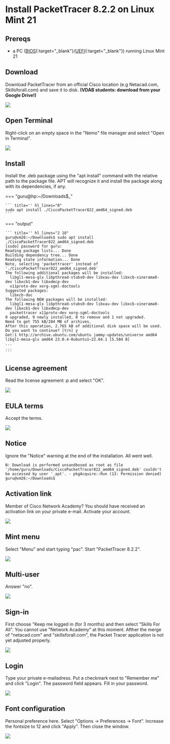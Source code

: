 # Install PacketTracer 8.2.2 on Linux Mint 21

## Prereqs
- a PC ([BIOS](../../tutorials/windows11-linuxmint21-dual-boot-bios-clonezilla/index.md){:target="_blank"}/[UEFI](../../tutorials/windows11-linuxmint21-dual-boot-uefi/index.md){:target="_blank"}) running Linux Mint 21

## Download
Download PacketTracer from an official Cisco location (e.g Netacad.com, Skillsforall.com) and save it to disk.
**(VDAB students: download from your Google Drive!)**

<img src="netacad-packettracer.png"/>

## Open Terminal
Right-click on an empty space in the "Nemo" file manager and select "Open in Terminal".

<img src="downloads.png"/>

## Install
Install the .deb package using the "apt install" command with the relative path to the package file. APT will recognize it and install the package along with its dependencies, if any.

=== "guru@hp:~/Downloads$_"

    ``` title='' hl_lines="0"
    sudo apt install ./CiscoPacketTracer822_amd64_signed.deb
    ```

=== "output"

    ``` title='' hl_lines="2 18"
    guru@vm26:~/Downloads$ sudo apt install ./CiscoPacketTracer822_amd64_signed.deb
    [sudo] password for guru:     
    Reading package lists... Done
    Building dependency tree... Done
    Reading state information... Done
    Note, selecting 'packettracer' instead of './CiscoPacketTracer822_amd64_signed.deb'
    The following additional packages will be installed:
      libgl1-mesa-glx libpthread-stubs0-dev libxau-dev libxcb-xinerama0-dev libxcb1-dev libxdmcp-dev
      x11proto-dev xorg-sgml-doctools
    Suggested packages:
      libxcb-doc
    The following NEW packages will be installed:
      libgl1-mesa-glx libpthread-stubs0-dev libxau-dev libxcb-xinerama0-dev libxcb1-dev libxdmcp-dev
      packettracer x11proto-dev xorg-sgml-doctools
    0 upgraded, 9 newly installed, 0 to remove and 1 not upgraded.
    Need to get 755 kB/284 MB of archives.
    After this operation, 2.765 kB of additional disk space will be used.
    Do you want to continue? [Y/n] y
    Get:1 http://archive.ubuntu.com/ubuntu jammy-updates/universe amd64 libgl1-mesa-glx amd64 23.0.4-0ubuntu1~22.04.1 [5.584 B]
    ...
    ...
    ```

## License agreement
Read the license agreement :p and select "OK".

<img src="license1.png"/>

## EULA terms
Accept the terms.

<img src="license2.png"/>

## Notice
Ignore the "Notice" warning at the end of the installation. All went well.

``` title='' hl_lines="1"
N: Download is performed unsandboxed as root as file '/home/guru/Downloads/CiscoPacketTracer822_amd64_signed.deb' couldn't be accessed by user '_apt'. - pkgAcquire::Run (13: Permission denied)
guru@vm26:~/Downloads$ 
```

## Activation link
Member of Cisco Network Academy? You should have received an activation link on your private e-mail. Activate your account.

<img src="activation-link.png"/>

## Mint menu
Select "Menu" and start typing "pac". Start "PacketTracer 8.2.2".

<img src="menu-pac.png"/>

## Multi-user
Answer "no".

<img src="multi-user.png"/>

## Sign-in
First choose "Keep me logged in (for 3 months) and then select "Skills For All". You cannot use "Network Academy" at this moment. Afther the merge
of "netacad.com" and "skillsforall.com", the Packet Tracer application is not yet adjusted properly.

<img src="keep-me-logged-in.png"/>

## Login
Type your private e-mailadress. Put a checkmark next to "Remember me" and click "Login". The password field appears. Fill in your password.

<img src="login.png"/>

## Font configuration
Personal preference here. Select "Options -> Preferences -> Font". Increase the fontsize to 12 and click "Apply".
Then close the window.

<img src="font-configuration.png"/>






